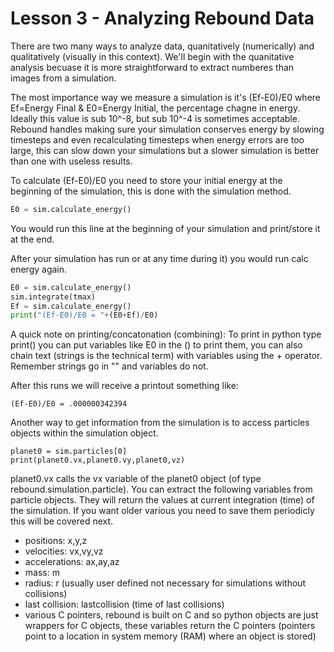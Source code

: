 # Lesson 3 - Analyzing Rebound Data

There are two many ways to analyze data, quanitatively (numerically) and qualitatively (visually in this context). We'll begin with the quanitative analysis becuase it is more straightforward to extract numberes than images from a simulation.

The most importance way we measure a simulation is it's (Ef-E0)/E0 where Ef=Energy Final & E0=Energy Initial, the percentage chagne in energy. Ideally this value is sub 10^-8, but sub 10^-4 is sometimes acceptable. Rebound handles making sure your simulation conserves energy by slowing timesteps and even recalculating timesteps when energy errors are too large, this can slow down your simulations but a slower simulation is better than one with useless results.

To calculate (Ef-E0)/E0 you need to store your initial energy at the beginning of the simulation, this is done with the simulation method.
```python
E0 = sim.calculate_energy()
```
You would run this line at the beginning of your simulation and print/store it at the end.

After your simulation has run or at any time during it) you would run calc energy again.
```python
E0 = sim.calculate_energy() 
sim.integrate(tmax)
Ef = sim.calculate_energy() 
print("(Ef-E0)/E0 = "+(E0+Ef)/E0)
```
A quick note on printing/concatonation (combining):
To print in python type print() you can put variables like E0 in the () to print them, you can also chain text (strings is the technical term) with variables using the + operator. Remember strings go in "" and variables do not.

After this runs we will receive a printout something like:
```
(Ef-E0)/E0 = .000000342394
```

Another way to get information from the simulation is to access particles objects within the simulation object.
```
planet0 = sim.particles[0]
print(planet0.vx,planet0.vy,planet0,vz)
```

planet0.vx calls the vx variable of the planet0 object (of type rebound.simulation.particle). You can extract the following variables from particle objects. They will return the values at current integration (time) of the simulation. If you want older various you need to save them periodicly this will be covered next.

- positions: x,y,z
- velocities: vx,vy,vz
- accelerations: ax,ay,az
- mass: m
- radius: r (usually user defined not necessary for simulations without collisions)
- last collision: lastcollision (time of last collisions)
- various C pointers, rebound is built on C and so python objects are just wrappers for C objects, these variables return the C pointers (pointers point to a location in system memory (RAM) where an object is stored)
